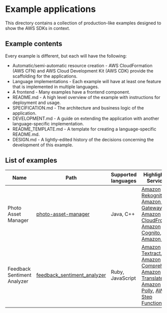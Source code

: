 # Example applications

This directory contains a collection of production-like examples designed to show the AWS SDKs in context.

## Example contents

Every example is different, but each will have the following:

- Automatic/semi-automatic resource creation - AWS CloudFormation (AWS CFN) and AWS Cloud Development Kit (AWS CDK) provide the scaffolding for the applications.
- Language implementations - Each example will have at least one feature that is implemented in multiple languages.
- A frontend - Many examples have a frontend component.
- README.md - A high level overview of the example with instructions for deployment and usage.
- SPECIFICATION.md - The architecture and business logic of the application.
- DEVELOPMENT.md - A guide on extending the application with another language-specific implementation.
- README_TEMPLATE.md - A template for creating a language-specific README.md.
- DESIGN.md - A lightly-edited history of the decisions concerning the development of this example.

## List of examples

| Name                | Path                                         | Supported languages | Highlighted Services |
| ------------------- | -------------------------------------------- | ------------------- | -------------------- |
| Photo Asset Manager | [photo-asset-manager](./photo-asset-manager) | Java, C++           | [Amazon Rekognition](https://aws.amazon.com/rekognition/), [Amazon API Gateway](https://aws.amazon.com/api-gateway/), [Amazon CloudFront](https://aws.amazon.com/cloudfront/), [Amazon Cognito](https://aws.amazon.com/cognito/), [Amazon S3](https://aws.amazon.com/s3/) |
| Feedback Sentiment Analyzer | [feedback_sentiment_analyzer](./feedback_sentiment_analyzer/)| Ruby, JavaScript | [Amazon Textract](https://docs.aws.amazon.com/textract/latest/dg/what-is.html), [Amazon Comprehend](https://docs.aws.amazon.com/comprehend/latest/dg/what-is.html), [Amazon Translate](https://docs.aws.amazon.com/translate/latest/dg/what-is.html), [Amazon Polly](https://docs.aws.amazon.com/polly/latest/dg/what-is.html), [AWS Step Functions](https://docs.aws.amazon.com/step-functions/latest/dg/welcome.html) |
